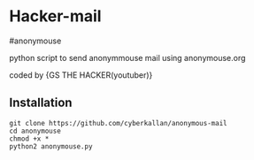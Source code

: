 # Hacker-mail
#anonymouse

python script to send anonymmouse mail using anonymouse.org

coded by {GS THE HACKER(youtuber)}

## Installation 

```
git clone https://github.com/cyberkallan/anonymous-mail
cd anonymouse
chmod +x *
python2 anonymouse.py

